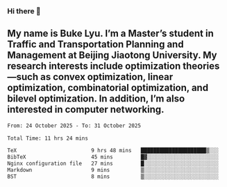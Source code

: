 ### Hi there 👋
## My name is Buke Lyu. I’m a Master’s student in Traffic and Transportation Planning and Management at Beijing Jiaotong University. My research interests include optimization theories—such as convex optimization, linear optimization, combinatorial optimization, and bilevel optimization. In addition, I’m also interested in computer networking.
<!--START_SECTION:waka-->

```txt
From: 24 October 2025 - To: 31 October 2025

Total Time: 11 hrs 24 mins

TeX                        9 hrs 48 mins   █████████████████████▒░░░   85.91 %
BibTeX                     45 mins         █▓░░░░░░░░░░░░░░░░░░░░░░░   06.60 %
Nginx configuration file   27 mins         █░░░░░░░░░░░░░░░░░░░░░░░░   03.96 %
Markdown                   9 mins          ▒░░░░░░░░░░░░░░░░░░░░░░░░   01.39 %
BST                        8 mins          ▒░░░░░░░░░░░░░░░░░░░░░░░░   01.28 %
```

<!--END_SECTION:waka-->
<!--
**Bookervsky/Bookervsky** is a ✨ _special_ ✨ repository because its `README.md` (this file) appears on your GitHub profile.

Here are some ideas to get you started:

- 🔭 I’m currently working on ...
- 🌱 I’m currently learning ...
- 👯 I’m looking to collaborate on ...
- 🤔 I’m looking for help with ...
- 💬 Ask me about ...
- 📫 How to reach me: ...
- 😄 Pronouns: ...
- ⚡ Fun fact: ...
-->
